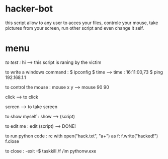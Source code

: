 # hacker-bot
this script allow to any user to acces your files, controle your mouse, take pictures from your screen, run other script and even change it self.

# menu

*to test :*
hi --> this script is raning by  the victim

to write a windows command :
$ ipconfig
$ time --> time : 16:11:00,73
$ ping 192.168.1.1

to control the mouse :
mouse x y --> mouse 90 90

click --> to click 

screen --> to take screen

to show myself : 
show --> (script)

to edit me :
edit (script) --> DONE!

to run python code :
rc with open("hack.txt", "a+") as f: 
    f.write("hacked!")
f.close

to close :
-exit
-$ taskkill /f /im pythonw.exe

